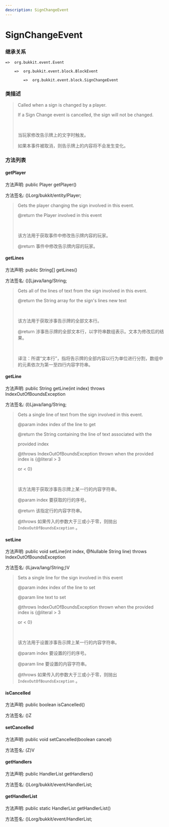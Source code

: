 ```yaml
---
description: SignChangeEvent
---
```


# SignChangeEvent

### 继承关系

    =>  org.bukkit.event.Event

        =>  org.bukkit.event.block.BlockEvent

            =>  org.bukkit.event.block.SignChangeEvent

### 类描述

> Called when a sign is changed by a player.
> 
> If a Sign Change event is cancelled, the sign will not be changed.
> 
> <br>
> 
> 当玩家修改告示牌上的文字时触发。
> 
> 如果本事件被取消，则告示牌上的内容将不会发生变化。

### 方法列表

#### getPlayer

方法声明: public Player getPlayer()

方法签名: ()Lorg/bukkit/entity/Player;

> Gets the player changing the sign involved in this event.
> 
> @return the Player involved in this event
> 
> <br>
> 
> 该方法用于获取事件中修改告示牌内容的玩家。
> 
> @return 事件中修改告示牌内容的玩家。

#### getLines

方法声明: public String[] getLines()

方法签名: ()[Ljava/lang/String;

> Gets all of the lines of text from the sign involved in this event.
> 
> @return the String array for the sign's lines new text
> 
> <br>
> 
> 该方法用于获取涉事告示牌的全部文本行。
> 
> @return 涉事告示牌的全部文本行，以字符串数组表示。文本为修改后的结果。
> 
> <br>
> 
> 译注：所谓“文本行”，指将告示牌的全部内容以行为单位进行分割，数组中的元素依次为第一至四行内容字符串。

#### getLine

方法声明: public String getLine(int index) throws IndexOutOfBoundsException

方法签名: (I)Ljava/lang/String;

> Gets a single line of text from the sign involved in this event.
> 
> @param index index of the line to get
> 
> @return the String containing the line of text associated with the
> 
> provided index
> 
> @throws IndexOutOfBoundsException thrown when the provided index is {@literal > 3
> 
> or < 0}
> 
> <br>
> 
> 该方法用于获取涉事告示牌上某一行的内容字符串。
> 
> @param index 要获取的行的序号。
> 
> @return 该指定行的内容字符串。
> 
> @throws 如果传入的参数大于三或小于零，则抛出 `IndexOutOfBoundsException` 。

#### setLine

方法声明: public void setLine(int index, @Nullable String line) throws IndexOutOfBoundsException

方法签名: (ILjava/lang/String;)V

> Sets a single line for the sign involved in this event
> 
> @param index index of the line to set
> 
> @param line text to set
> 
> @throws IndexOutOfBoundsException thrown when the provided index is {@literal > 3
> 
> or < 0}
> 
> <br>
> 
> 该方法用于设置涉事告示牌上某一行的内容字符串。
> 
> @param index 要设置的行的序号。
> 
> @param line 要设置的内容字符串。
> 
> @throws 如果传入的参数大于三或小于零，则抛出 `IndexOutOfBoundsException` 。

#### isCancelled

方法声明: public boolean isCancelled()

方法签名: ()Z

#### setCancelled

方法声明: public void setCancelled(boolean cancel)

方法签名: (Z)V

#### getHandlers

方法声明: public HandlerList getHandlers()

方法签名: ()Lorg/bukkit/event/HandlerList;

#### getHandlerList

方法声明: public static HandlerList getHandlerList()

方法签名: ()Lorg/bukkit/event/HandlerList;